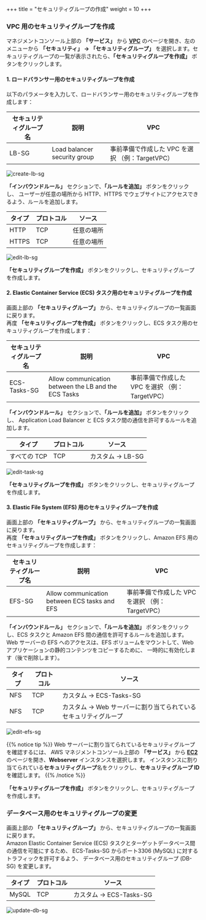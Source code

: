 +++
title = "セキュリティグループの作成"
weight = 10
+++


### VPC 用のセキュリティグループを作成

マネジメントコンソール上部の **「サービス」** から **<a href="https://console.aws.amazon.com/vpc/home?region=us-west-2" target="_blank" rel="noopener noreferrer">VPC</a>** のページを開き、左のメニューから **「セキュリティ」 → 「セキュリティグループ」** を選択します。セキュリティグループの一覧が表示されたら、**「セキュリティグループを作成」** ボタンをクリックします。

#### 1. ロードバランサー用のセキュリティグループを作成

以下のパラメータを入力して、ロードバランサー用のセキュリティグループを作成します：

| セキュリティグループ名     | 説明      		 | VPC                             |
| ---------------------- | ---------------- |----------------------------------|
| LB-SG                  | Load balancer security group  | 事前準備で作成した VPC を選択 （例：TargetVPC）  |

![create-lb-sg](/ecs/create-lb-sg.ja.png)

**「インバウンドルール」** セクションで、**「ルールを追加」** ボタンをクリックし、 
ユーザーが任意の場所から HTTP、HTTPS でウェブサイトにアクセスできるよう、ルールを追加します。

| タイプ    | プロトコル      								   | ソース            |
| ---------------------- | ---------------- |----------------|
| HTTP                | TCP            | 任意の場所   |
| HTTPS               | TCP            | 任意の場所   |

![edit-lb-sg](/ecs/edit-lb-sg.ja.png)

**「セキュリティグループを作成」** ボタンをクリックし、セキュリティグループを作成します。

#### 2. Elastic Container Service (ECS) タスク用のセキュリティグループを作成

画面上部の **「セキュリティグループ」** から、セキュリティグループの一覧画面に戻ります。  
再度 **「セキュリティグループを作成」** ボタンをクリックし、ECS タスク用のセキュリティグループを作成します：

| セキュリティグループ名    | 説明      								   | VPC            |
| ---------------------- | ---------------- |----------------------------------|
| ECS-Tasks-SG           | Allow communication between the LB and the ECS Tasks| 事前準備で作成した VPC を選択 （例：TargetVPC）  |

**「インバウンドルール」** セクションで、**「ルールを追加」** ボタンをクリックし、 
Application Load Balancer と ECS タスク間の通信を許可するルールを追加します。

| タイプ                  | プロトコル         | ソース            |
| ---------------------- | ---------------- |----------------|
| すべての TCP            | TCP               | カスタム → LB-SG   |

![edit-task-sg](/ecs/edit-task-sg.ja.png)

**「セキュリティグループを作成」** ボタンをクリックし、セキュリティグループを作成します。

#### 3. Elastic File System (EFS) 用のセキュリティグループを作成

画面上部の **「セキュリティグループ」** から、セキュリティグループの一覧画面に戻ります。  
再度 **「セキュリティグループを作成」** ボタンをクリックし、Amazon EFS 用のセキュリティグループを作成します：

| セキュリティグループ名     | 説明             | VPC            |
| ---------------------- | ---------------- |----------------------------------|
| EFS-SG  | Allow communication between ECS tasks and EFS  | 事前準備で作成した VPC を選択 （例：TargetVPC）  |

**「インバウンドルール」** セクションで、**「ルールを追加」** ボタンをクリックし、ECS タスクと Amazon EFS 間の通信を許可するルールを追加します。
Web サーバーの EFS へのアクセスは、EFS ボリュームをマウントして、Web アプリケーションの静的コンテンツをコピーするために、
一時的に有効化します（後で削除します）。

| タイプ    | プロトコル    | ソース            |
| -------- | ----------- |----------------|
| NFS      | TCP         | カスタム → ECS-Tasks-SG  |
| NFS      | TCP         | カスタム → Web サーバーに割り当てられているセキュリティグループ  |

![edit-efs-sg](/ecs/edit-efs-sg.ja.png)

{{% notice tip %}}
Web サーバーに割り当てられているセキュリティグループを確認するには、
AWS マネジメントコンソール上部の **「サービス」** から **<a href="https://console.aws.amazon.com/ec2/v2/home?region=us-west-2" target="_blank" rel="noopener noreferrer">EC2</a>** のページを開き、**Webserver** インスタンスを選択します。
インスタンスに割り当てられている**セキュリティグループ**名をクリックし、**セキュリティグループ ID** を確認します。
{{% /notice %}}

**「セキュリティグループを作成」** ボタンをクリックし、セキュリティグループを作成します。


### データベース用のセキュリティグループの変更

画面上部の **「セキュリティグループ」** から、セキュリティグループの一覧画面に戻ります。  
Amazon Elastic Container Service (ECS) タスクとターゲットデータベース間の通信を可能にするため、
ECS-Tasks-SG からポート3306 (MySQL) に対するトラフィックを許可するよう、
データベース用のセキュリティグループ (DB-SG) を変更します。

| タイプ    | プロトコル      								   | ソース            |
| ---------------------- | ---------------- |----------------|
| MySQL                | TCP            | カスタム → ECS-Tasks-SG   |

![update-db-sg](/ecs/update-db-sg.ja.png)

